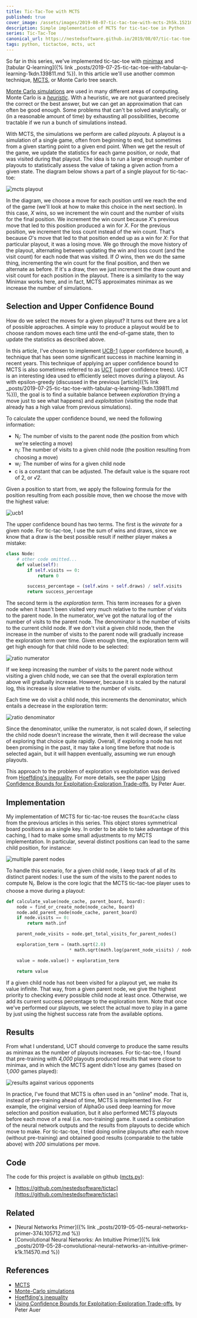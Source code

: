 ```yaml
---
title: Tic-Tac-Toe with MCTS
published: true
cover_image: /assets/images/2019-08-07-tic-tac-toe-with-mcts-2h5k.152104/4538s35s9scpgpuqb2wx.jpg
description: Simple implementation of MCTS for tic-tac-toe in Python
series: Tic-Tac-Toe
canonical_url: https://nestedsoftware.github.io/2019/08/07/tic-tac-toe-with-mcts-2h5k.152104.html
tags: python, tictactoe, mcts, uct
---
```


So far in this series, we've implemented tic-tac-toe with [minimax](https://dev.to/nestedsoftware/tic-tac-toe-with-the-minimax-algorithm-5988) and [tabular Q-learning]({% link _posts/2019-07-25-tic-tac-toe-with-tabular-q-learning-1kdn.139811.md %}). In this article we'll use another common technique, [MCTS](https://en.wikipedia.org/wiki/Monte_Carlo_tree_search), or Monte Carlo tree search. 

[Monte Carlo simulations](https://en.wikipedia.org/wiki/Monte_Carlo_method) are used in many different areas of computing.  Monte Carlo is a [_heuristic_](https://en.wikipedia.org/wiki/Heuristic_(computer_science)). With a heuristic, we are not guaranteed precisely the correct or the best answer, but we can get an approximation that can often be good enough. Some problems that can't be solved analytically, or (in a reasonable amount of time) by exhausting all possibilities, become tractable if we run a bunch of simulations instead.  

With MCTS, the simulations we perform are called _playouts_. A playout is a simulation of a single game, often from beginning to end, but sometimes from a given starting point to a given end point. When we get the result of the game, we update the statistics for each game position, or _node_, that was visited during that playout. The idea is to run a large enough number of playouts to statistically assess the value of taking a given action from a given state. The diagram below shows a part of a single playout for tic-tac-toe:

![mcts playout](/assets/images/2019-08-07-tic-tac-toe-with-mcts-2h5k.152104/6dpz3fabybointn48xte.png)

In the diagram, we choose a move for each position until we reach the end of the game (we'll look at how to make this choice in the next section). In this case, _X_ wins, so we increment the win count and the number of visits for the final position. We increment the win count because _X_'s previous move that led to this position produced a win for _X_. For the previous position, we increment the loss count instead of the win count. That's because _O_'s move that led to that position ended up as a win for _X_: For that particular playout, it was a losing move. We go through the move history of the playout, alternating between updating the win and loss count (and the visit count) for each node that was visited. If _O_ wins, then we do the same thing, incrementing the win count for the final position, and then we alternate as before. If it's a draw, then we just increment the draw count and visit count for each position in the playout. There is a similarity to the way Minimax works here, and in fact, MCTS approximates minimax as we increase the number of simulations.

## Selection and Upper Confidence Bound

How do we select the moves for a given playout? It turns out there are a lot of possible approaches. A simple way to produce a playout would be to choose random moves each time until the end-of-game state, then to update the statistics as described above. 

In this article, I've chosen to implement [UCB-1](https://en.wikipedia.org/wiki/Monte_Carlo_tree_search#Monte_Carlo_Method) (upper confidence bound), a technique that has seen some significant success in machine learning in recent years. This technique of applying an upper confidence bound to MCTS is also sometimes referred to as [UCT](https://www.chessprogramming.org/UCT) (upper confidence trees). UCT is an interesting idea used to efficiently select moves during a playout. As with epsilon-greedy (discussed in the previous [article]({% link _posts/2019-07-25-tic-tac-toe-with-tabular-q-learning-1kdn.139811.md %})), the goal is to find a suitable balance between _exploration_ (trying a move just to see what happens) and _exploitation_ (visiting the node that already has a high value from previous simulations).

To calculate the upper confidence bound, we need the following information:

* N<sub>i</sub>: The number of visits to the parent node (the position from which we're selecting a move)
* n<sub>i</sub>: The number of visits to a given child node (the position resulting from choosing a move)
* w<sub>i</sub>: The number of wins for a given child node
* c is a constant that can be adjusted. The default value is the square root of 2, or _√2_.

Given a position to start from, we apply the following formula for the position resulting from each possible move, then we choose the move with the highest value:

![ucb1](/assets/images/2019-08-07-tic-tac-toe-with-mcts-2h5k.152104/eh886tke4wwtsywdd8xr.png)

The upper confidence bound has two terms. The first is the _winrate_ for a given node. For tic-tac-toe, I use the sum of wins and draws, since we know that a draw is the best possible result if neither player makes a mistake:

```python
class Node:
    # other code omitted...
    def value(self):
        if self.visits == 0:
            return 0

        success_percentage = (self.wins + self.draws) / self.visits
        return success_percentage
```

The second term is the _exploration term_. This term increases for a given node when it hasn't been visited very much relative to the number of visits to the parent node. In the numerator, we've got the natural log of the number of visits to the parent node. The denominator is the number of visits to the current child node. If we don't visit a given child node, then the increase in the number of visits to the parent node will gradually increase the exploration term over time. Given enough time, the exploration term will get high enough for that child node to be selected:

![ratio numerator](/assets/images/2019-08-07-tic-tac-toe-with-mcts-2h5k.152104/qj85q41542hacbmixfj7.png)

If we keep increasing the number of visits to the parent node without visiting a given child node, we can see that the overall exploration term above will gradually increase. However, because it is scaled by the natural log, this increase is slow relative to the number of visits.

Each time we do visit a child node, this increments the denominator, which entails a decrease in the exploration term:

![ratio denominator](/assets/images/2019-08-07-tic-tac-toe-with-mcts-2h5k.152104/x6i8btrl4sa55hchrl5l.png)

Since the denominator, unlike the numerator, is not scaled down, if selecting the child node doesn't increase the winrate, then it will decrease the value of exploring that choice quite rapidly. Overall, if exploring a node has not been promising in the past, it may take a long time before that node is selected again, but it will happen eventually, assuming we run enough playouts.

This approach to the problem of exploration vs exploitation was derived from [Hoeffding's inequality](https://en.wikipedia.org/wiki/Hoeffding%27s_inequality). For more details, see the paper [Using Confidence Bounds for Exploitation-Exploration Trade-offs](http://www.jmlr.org/papers/volume3/auer02a/auer02a.pdf), by Peter Auer.

## Implementation

My implementation of MCTS for tic-tac-toe reuses the `BoardCache` class from the previous articles in this series. This object stores symmetrical board positions as a single key. In order to be able to take advantage of this caching, I had to make some small adjustments to my MCTS implementation. In particular, several distinct positions can lead to the same child position, for instance:

![multiple parent nodes](/assets/images/2019-08-07-tic-tac-toe-with-mcts-2h5k.152104/o7yq2vhssxbhwmtounfv.png)

To handle this scenario, for a given child node, I keep track of all of its distinct parent nodes: I use the sum of the visits to the parent nodes to compute N<sub>i</sub>. Below is the core logic that the MCTS tic-tac-toe player uses to choose a move during a playout:

```python
def calculate_value(node_cache, parent_board, board):
    node = find_or_create_node(node_cache, board)
    node.add_parent_node(node_cache, parent_board)
    if node.visits == 0:
        return math.inf

    parent_node_visits = node.get_total_visits_for_parent_nodes()

    exploration_term = (math.sqrt(2.0)
                        * math.sqrt(math.log(parent_node_visits) / node.visits))

    value = node.value() + exploration_term

    return value
```

If a given child node has not been visited for a playout yet, we make its value infinite. That way, from a given parent node, we give the highest priority to checking every possible child node at least once. Otherwise, we add its current success percentage to the exploration term. Note that once we've performed our playouts, we select the actual move to play in a game by just using the highest success rate from the available options.

## Results

From what I understand, UCT should converge to produce the same results as minimax as the number of playouts increases. For tic-tac-toe, I found that pre-training with _4,000_ playouts produced results that were close to minimax, and in which the MCTS agent didn't lose any games (based on _1,000_ games played):

![results against various opponents](/assets/images/2019-08-07-tic-tac-toe-with-mcts-2h5k.152104/fzlxjjcv96epvpi2x96j.png)

In practice, I've found that MCTS is often used in an "online" mode. That is, instead of pre-training ahead of time, MCTS is implemented live. For example, the original version of AlphaGo used deep learning for move selection and position evaluation, but it also performed MCTS playouts before each move of a real (i.e. non-training) game. It used a combination of the neural network outputs and the results from playouts to decide which move to make. For tic-tac-toe, I tried doing online playouts after each move (without pre-training) and obtained good results (comparable to the table above) with _200_ simulations per move.

## Code

The code for this project is available on github ([mcts.py](https://github.com/nestedsoftware/tictac/blob/master/tictac/mcts.py)):

* [https://github.com/nestedsoftware/tictac](https://github.com/nestedsoftware/tictac)

## Related

* [Neural Networks Primer]({% link _posts/2019-05-05-neural-networks-primer-374i.105712.md %})
* [Convolutional Neural Networks: An Intuitive Primer]({% link _posts/2019-05-28-convolutional-neural-networks-an-intuitive-primer-k1k.114570.md %})

## References

* [MCTS](https://en.wikipedia.org/wiki/Monte_Carlo_tree_search)
* [Monte-Carlo simulations](https://en.wikipedia.org/wiki/Monte_Carlo_method)
* [Hoeffding's inequality](https://en.wikipedia.org/wiki/Hoeffding%27s_inequality)
* [Using Confidence Bounds for Exploitation-Exploration Trade-offs](http://www.jmlr.org/papers/volume3/auer02a/auer02a.pdf), by Peter Auer
